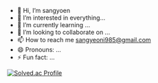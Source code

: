 - 👋 Hi, I’m sangyoen  
- 👀 I’m interested in everything...
- 🌱 I’m currently learning ...
- 💞️ I’m looking to collaborate on ...
- 📫 How to reach me sangyeoni985@gmail.com
- 😄 Pronouns: ...
- ⚡ Fun fact: ...

[![Solved.ac Profile](http://mazassumnida.wtf/api/v2/generate_badge?boj=iris7219)](https://solved.ac/iris7219/)
<!---
tkddus21/tkddus21 is a ✨ special ✨ repository because its `README.md` (this file) appears on your GitHub profile.
You can click the Preview link to take a look at your changes.
--->
